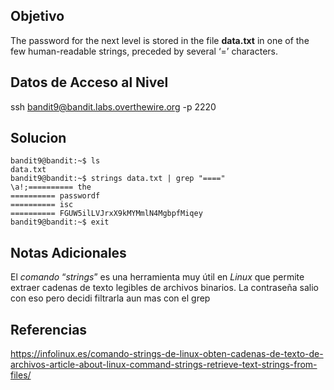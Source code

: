 ## Objetivo

The password for the next level is stored in the file **data.txt** in one of the few human-readable strings, preceded by several ‘=’ characters.

## Datos de Acceso al Nivel

ssh bandit9@bandit.labs.overthewire.org -p 2220

## Solucion

```
bandit9@bandit:~$ ls
data.txt
bandit9@bandit:~$ strings data.txt | grep "===="
\a!;========== the
========== passwordf
========== isc
========== FGUW5ilLVJrxX9kMYMmlN4MgbpfMiqey
bandit9@bandit:~$ exit
```
## Notas Adicionales

El _comando_ “_strings_” es una herramienta muy útil en _Linux_ que permite extraer cadenas de texto legibles de archivos binarios.
La contraseña salio con eso pero decidi filtrarla aun mas con el grep


## Referencias

https://infolinux.es/comando-strings-de-linux-obten-cadenas-de-texto-de-archivos-article-about-linux-command-strings-retrieve-text-strings-from-files/

